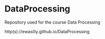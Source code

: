 # DataProcessing
Repository used for the course Data Processing

http(s)://ewasilly.github.io/DataProcessing

